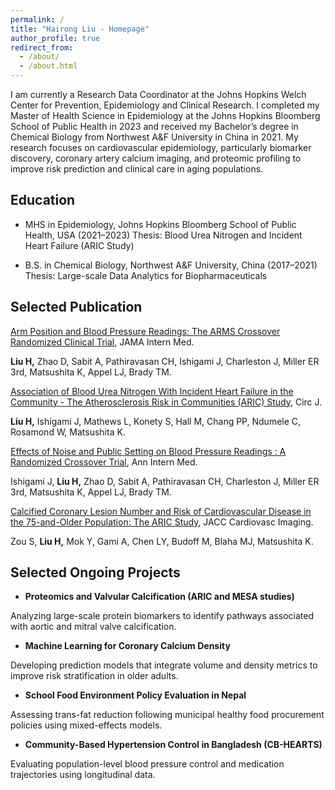 ```yaml
---
permalink: /
title: "Hairong Liu - Homepage"
author_profile: true
redirect_from: 
  - /about/
  - /about.html
---
```


I am currently a Research Data Coordinator at the Johns Hopkins Welch Center for Prevention, Epidemiology and Clinical Research. I completed my Master of Health Science in Epidemiology at the Johns Hopkins Bloomberg School of Public Health in 2023 and received my Bachelor’s degree in Chemical Biology from Northwest A&F University in China in 2021. My research focuses on cardiovascular epidemiology, particularly biomarker discovery, coronary artery calcium imaging, and proteomic profiling to improve risk prediction and clinical care in aging populations.

Education
------
- MHS in Epidemiology, Johns Hopkins Bloomberg School of Public Health, USA (2021–2023)
Thesis: Blood Urea Nitrogen and Incident Heart Failure (ARIC Study)

- B.S. in Chemical Biology, Northwest A&F University, China (2017–2021)
Thesis: Large-scale Data Analytics for Biopharmaceuticals

Selected Publication
------
[Arm Position and Blood Pressure Readings: The ARMS Crossover Randomized Clinical Trial](https://jamanetwork.com/journals/jamainternalmedicine/fullarticle/2824754), JAMA Intern Med.

**Liu H,** Zhao D, Sabit A, Pathiravasan CH, Ishigami J, Charleston J, Miller ER 3rd, Matsushita K, Appel LJ, Brady TM. 

[Association of Blood Urea Nitrogen With Incident Heart Failure in the Community - The Atherosclerosis Risk in Communities (ARIC) Study](https://www.jstage.jst.go.jp/article/circj/89/10/89_CJ-24-0502/_article), Circ J.

**Liu H,** Ishigami J, Mathews L, Konety S, Hall M, Chang PP, Ndumele C, Rosamond W, Matsushita K.

[Effects of Noise and Public Setting on Blood Pressure Readings : A Randomized Crossover Trial](https://www.acpjournals.org/doi/10.7326/ANNALS-24-00873?url_ver=Z39.88-2003&rfr_id=ori:rid:crossref.org&rfr_dat=cr_pub%20%200pubmed), Ann Intern Med.

Ishigami J, **Liu H,** Zhao D, Sabit A, Pathiravasan CH, Charleston J, Miller ER 3rd, Matsushita K, Appel LJ, Brady TM.

[Calcified Coronary Lesion Number and Risk of Cardiovascular Disease in the 75-and-Older Population: The ARIC Study](https://www.jacc.org/doi/10.1016/j.jcmg.2025.05.014), JACC Cardiovasc Imaging.

Zou S, **Liu H,** Mok Y, Gami A, Chen LY, Budoff M, Blaha MJ, Matsushita K.

Selected Ongoing Projects
------
- **Proteomics and Valvular Calcification (ARIC and MESA studies)**

Analyzing large-scale protein biomarkers to identify pathways associated with aortic and mitral valve calcification.

- **Machine Learning for Coronary Calcium Density**

Developing prediction models that integrate volume and density metrics to improve risk stratification in older adults.

- **School Food Environment Policy Evaluation in Nepal**

Assessing trans-fat reduction following municipal healthy food procurement policies using mixed-effects models.

- **Community-Based Hypertension Control in Bangladesh (CB-HEARTS)**

Evaluating population-level blood pressure control and medication trajectories using longitudinal data.
